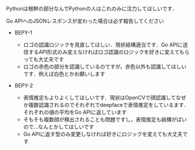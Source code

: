 Pythonは根幹の部分なんでPythonの人はこれのみに注力してほしいです．

Go APIへのJSONレスポンスが変わった場合は必ず報告してください

- BEPY-1
  - ロゴの認識ロジックを見直してほしい．現状結構適当です．Go APIに送信するAPI形式のみ変えなければロゴ認識のロジックを好きに変えてもらっても大丈夫です
  - ロゴの赤色の部分を認識しているのですが，赤色以外も認識してほしいです．例えば白色とかお願いします

- BEPY-2
  - 表情推定もよりよくしてほしいです．現状はOpenCVで顔認識してなぜか複数認識されるのでそれぞれでdeepfaceで表情推定をしているます．それぞれの値の平均をGo APIに返しています
  - そもそも複数顔が検出されることも問題ですし，表情推定も結構がばいので...なんとかしてほしいです
  - Go APIに返す型のみ変更しなければ好きにロジックを変えても大丈夫です
